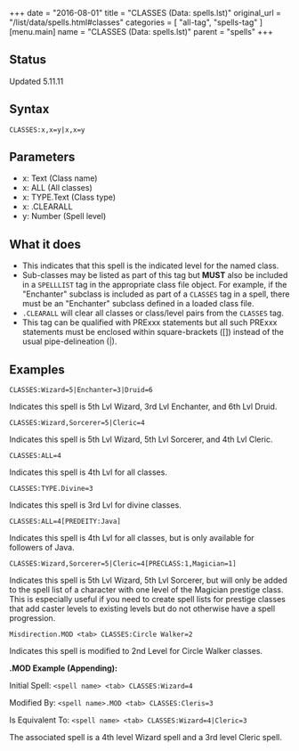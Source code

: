 +++
date = "2016-08-01"
title = "CLASSES (Data: spells.lst)"
original_url = "/list/data/spells.html#classes"
categories = [ "all-tag", "spells-tag" ]
[menu.main]
    name = "CLASSES (Data: spells.lst)"
    parent = "spells"
+++

## Status

Updated 5.11.11

## Syntax

`CLASSES:x,x=y|x,x=y`

## Parameters

-   x: Text (Class name)
-   x: ALL (All classes)
-   x: TYPE.Text (Class type)
-   x: .CLEARALL
-   y: Number (Spell level)



What it does
------------

-   This indicates that this spell is the indicated level for the
    named class.
-   Sub-classes may be listed as part of this tag but **MUST** also be
    included in a `SPELLLIST` tag in the appropriate class file object.
    For example, if the "Enchanter" subclass is included as part of a
    `CLASSES` tag in a spell, there must be an "Enchanter" subclass
    defined in a loaded class file.
-   `.CLEARALL` will clear all classes or class/level pairs from the
    `CLASSES` tag.
-   This tag can be qualified with PRExxx statements but all such PRExxx
    statements must be enclosed within square-brackets (\[\]) instead of
    the usual pipe-delineation (|).

Examples
--------

`CLASSES:Wizard=5|Enchanter=3|Druid=6`

Indicates this spell is 5th Lvl Wizard, 3rd Lvl Enchanter, and 6th Lvl
Druid.

`CLASSES:Wizard,Sorcerer=5|Cleric=4`

Indicates this spell is 5th Lvl Wizard, 5th Lvl Sorcerer, and 4th Lvl
Cleric.

`CLASSES:ALL=4`

Indicates this spell is 4th Lvl for all classes.

`CLASSES:TYPE.Divine=3`

Indicates this spell is 3rd Lvl for divine classes.

`CLASSES:ALL=4[PREDEITY:Java]`

Indicates this spell is 4th Lvl for all classes, but is only available
for followers of Java.

`CLASSES:Wizard,Sorcerer=5|Cleric=4[PRECLASS:1,Magician=1]`

Indicates this spell is 5th Lvl Wizard, 5th Lvl Sorcerer, but will only
be added to the spell list of a character with one level of the Magician
prestige class. This is especially useful if you need to create spell
lists for prestige classes that add caster levels to existing levels but
do not otherwise have a spell progression.

`Misdirection.MOD <tab> CLASSES:Circle Walker=2`

Indicates this spell is modified to 2nd Level for Circle Walker classes.

**.MOD Example (Appending):**

Initial Spell: `<spell name> <tab> CLASSES:Wizard=4`

Modified By: `<spell name>.MOD <tab> CLASSES:Cleris=3`

Is Equivalent To: `<spell name> <tab> CLASSES:Wizard=4|Cleric=3`

The associated spell is a 4th level Wizard spell and a 3rd level Cleric
spell.

